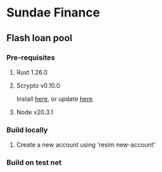 # Sundae Finance

## Flash loan pool

### Pre-requisites

1. Rust 1.26.0
2. Scrypto v0.10.0

   Install [here](https://docs-babylon.radixdlt.com/main/getting-started-developers/first-component/install-scrypto.html), or update [here](https://docs-babylon.radixdlt.com/main/getting-started-developers/first-component/updating-scrypto.html).
   
3. Node v20.3.1

### Build locally

1. Create a new account using 'resim new-account'

### Build on test net
